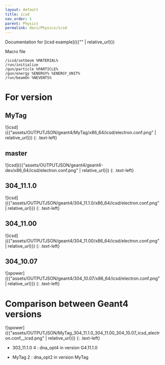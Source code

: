 ```yaml
---
layout: default
title: icsd
nav_order: 1
parent: Physics
permalink: docs/Physics/icsd
---
```

Documentation for [icsd example]({{"" | relative_url}}) 

Macro file
```
/icsd/setGeom %MATERIAL%
/run/initialize
/gun/particle %PARTICLE%
/gun/energy %ENERGY% %ENERGY_UNIT%
/run/beamOn %NEVENTS%
```
# For version

## MyTag

![icsd]({{"assets/OUTPUTJSON/geant4/MyTag/x86_64/icsd/electron.conf.png" | relative_url}})
{: .text-left}

## master

![icsd]({{"assets/OUTPUTJSON/geant4/geant4-dev/x86_64/icsd/electron.conf.png" | relative_url}})
{: .text-left}

## 304_11.1.0
![icsd]({{"assets/OUTPUTJSON/geant4/304_11.1.0/x86_64/icsd/electron.conf.png" | relative_url}})
{: .text-left}

## 304_11.00
![icsd]({{"assets/OUTPUTJSON/geant4/304_11.00/x86_64/icsd/electron.conf.png" | relative_url}})
{: .text-left}

## 304_10.07
![spower]({{"assets/OUTPUTJSON/geant4/304_10.07/x86_64/icsd/electron.conf.png" | relative_url}})
{: .text-left}

# Comparison between Geant4 versions

![spower]({{"assets/OUTPUTJSON/MyTag_304_11.1.0_304_11.00_304_10.07_icsd_electron.conf__icsd.png" | relative_url}})
{: .text-left}

- 303_11.1.0 4 : dna_opt4 in version G4.11.1.0

- MyTag 2 : dna_opt2 in version MyTag
